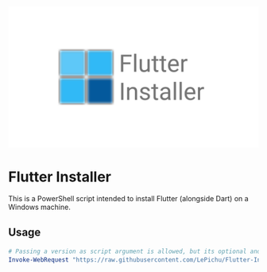 ![Flutter Installer for Windows](https://github.com/LePichu/Flutter-Installer/blob/master/Flutter-Installer.png?raw=true)

# Flutter Installer
This is a PowerShell script intended to install Flutter (alongside Dart) on a Windows machine. 

## Usage
```powershell
# Passing a version as script argument is allowed, but its optional and will default to latest. I'll put latest as an example:
Invoke-WebRequest "https://raw.githubusercontent.com/LePichu/Flutter-Installer/master/Flutter-Install.ps1" | Invoke-Expression 3.0.5-stable
```
